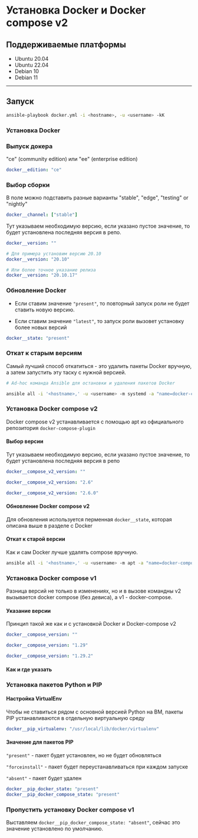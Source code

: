 # Установка Docker и Docker compose v2
## Поддерживаемые платформы
- Ubuntu 20.04
- Ubuntu 22.04
- Debian 10
- Debian 11
 ---
 ## Запуск
 ```sh
 ansible-playbook docker.yml -i <hostname>, -u <username> -kK
 ```
 ### Установка Docker
 ### Выпуск докера

 "ce" (community edition) или "ee" (enterprise edition)
 ```yml
 docker__edition: "ce"
 ```
 ### Выбор сборки
 В поле можно подставить разные варианты "stable", "edge", "testing" or "nightly"
 ```yml
 docker__channel: ["stable"]
 ```
 Тут указываем необходимую версию, если указано пустое значение, то будет установлена последняя версия в репо.
 ```yml
 docker__version: ""

# Для примера установим версию 20.10
docker__version: "20.10"

# Или более точное указание релиза
docker__version: "20.10.17"
 ```

### Обновление Docker

- Если ставим значение `"present"`, то повторный запуск роли не будет ставить новую версию.

- Если ставим значение `"latest"`, то запуск роли вызовет установку более новых версий

 ```yml
 docker__state: "present"
 ```

### Откат к старым версиям

Самый лучший способ откатиться - это удалить пакеты Docker вручную, а затем запустить эту таску с нужной версией.

```sh
# Ad-hoc команда Ansible для остановки и удаления пакетов Docker

ansible all -i '<hostname>,' -u <username> -m systemd -a "name=docker-ce state=stopped" -m apt -a "name=docker-ce autoremove=true purge=true statte=absent" -b -kK
```

### Установка Docker compose v2

Docker compose v2 устанавливается с помощью apt из официального репозитория `docker-compose-plugin`

#### Выбор версии
 Тут указываем необходимую версию, если указано пустое значение, то будет установлена последняя версия в репо
```yml
docker__compose_v2_version: ""

docker__compose_v2_version: "2.6"

docker__compose_v2_version: "2.6.0"
```

#### Обновление Docker compose v2

Для обновления используется перменная `docker__state`, которая описана выше в разделе с Docker

#### Откат к старой версии

Как и сам Docker лучше удалять compose вручную.
```sh
ansible all -i '<hostname>,' -u <username> -m apt -a "name=docker-compose-plugin autoremove=true purge=true state=absent" -b -kK
```
### Установка Docker compose v1

Разница версий не только в изменениях, но и в вызове командны v2 вызывается docker compose (без девиса), а v1 - docker-compose.

#### Указание версии
Принцип такой же как и с установкой Docker и Docker-compose v2
```yml
docker__compose_version: ""

docker__compose_version: "1.29"

docker__compose_version: "1.29.2"
```
#### Как и где указать

### Установка пакетов Python и PIP
#### Настройка VirtualEnv
Чтобы не ставиться рядом с основной версией Python на ВМ, пакеты PIP устанавливаются в отдельную виртуальную среду
```yml
docker__pip_virtualenv: "/usr/local/lib/docker/virtualenv"
```
#### Значение для пакетов PIP

`"present"` - пакет будет установлен, но не будет обновляться

`"forceinstall"` - пакет будет переустанавливаться при каждом запуске

`"absent"` - пакет будет удален

```yml
docker__pip_docker_state: "present"
docker__pip_docker_compose_state: "present"
```
### Пропустить установку Docker compose v1

Выставляем `docker__pip_docker_compose_state: "absent"`, сейчас это значение установлено по умолчанию.





